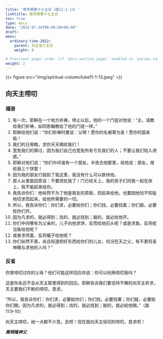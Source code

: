 ```yaml
---
title: '常年期第十七主日（路11:1-13）'
linktitle: 常年期第十七主日
toc: true
type: docs
date: "2022-07-24T00:00:00+08:00"
draft:
menu:
  ordinary-time-2022:
    parent: 天主圣三主日
    weight: 8

# Prev/next pager order (if `docs_section_pager` enabled in `params.toml`)
weight: 2
---
```


{{< figure src="/img/spiritual-column/luke11-1-13.jpeg" >}}

## 向天主唠叨

### 福音
1. 有一次，耶稣在一个地方祈祷，停止以后，他的一个门徒对他说：“主，请教给我们祈祷，如同若翰教给了他的门徒一样。”
2. 耶稣给他们说：“你们祈祷时要说：父啊！愿你的名被尊为圣！愿你的国来临！
3. 我们的日用粮，求你天天赐给我们！
4. 宽免我们的罪过，因为我们自己也宽免所有亏负我们的人；不要让我们陷入诱惑。”
5. 耶稣对他们说：“你们中间谁有一个朋友，半夜去他那里，给他说：朋友，借给我三个饼罢！
6. 因为我的朋友行路到了我这里，我没有什么可以款待他。
7. 那人从里面回答说：不要烦扰我了！门已经关上，我的孩子们同我一起在床上，我不能起来给你。
8. 我告诉你们：他纵然不为了他是朋友的原故，而起来给他，也要因他恬不知耻地切求而起来，给他所需要的一切。
9. 所以，我告诉你们：你们求，必要给你们；你们找，必要找着；你们敲，必要给你们开。
10. 因为凡求的，就必得到；找的，就必找到；敲的，就必给他开。
11. 你们中间哪有为父亲的，儿子向他求饼，反而给他石头呢？或是求鱼，反将蛇当鱼给他呢？
12. 或者求鸡蛋，反将蝎子给他呢？
13. 你们纵然不善，尚且知道把好东西给你们的儿女，何况在天之父，有不更将圣神赐与求他的人吗？”

### 反省
你曾唠叨过你的父母？他们可能这样回应你说：你可以别再唠叨我吗？

这是你永远不会从天主那里得到的回应。耶稣告诉我们要坚持不懈的向天主祈求，天主要我们不断的唠叨，恳求。

“所以，我告诉你们：你们求，必要給你们；你们找，必要找著；你们敲，必要給你们開。因为凡求的，就必得到；找的，就必找到；敲的，就必給他開。”（路11:9-10）

向天主唠叨，祂一点都不介意。去吧！现在就向天主恒切的唠叨，恳求吧！

___黄柄隆神父___
